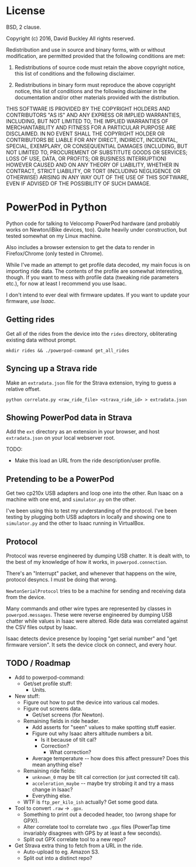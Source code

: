 # License

BSD, 2 clause.

Copyright (c) 2016, David Buckley
All rights reserved.

Redistribution and use in source and binary forms, with or without modification, are permitted provided that the following conditions are met:

1. Redistributions of source code must retain the above copyright notice, this list of conditions and the following disclaimer.

2. Redistributions in binary form must reproduce the above copyright notice, this list of conditions and the following disclaimer in the documentation and/or other materials provided with the distribution.

THIS SOFTWARE IS PROVIDED BY THE COPYRIGHT HOLDERS AND CONTRIBUTORS "AS IS" AND ANY EXPRESS OR IMPLIED WARRANTIES, INCLUDING, BUT NOT LIMITED TO, THE IMPLIED WARRANTIES OF MERCHANTABILITY AND FITNESS FOR A PARTICULAR PURPOSE ARE DISCLAIMED. IN NO EVENT SHALL THE COPYRIGHT HOLDER OR CONTRIBUTORS BE LIABLE FOR ANY DIRECT, INDIRECT, INCIDENTAL, SPECIAL, EXEMPLARY, OR CONSEQUENTIAL DAMAGES (INCLUDING, BUT NOT LIMITED TO, PROCUREMENT OF SUBSTITUTE GOODS OR SERVICES; LOSS OF USE, DATA, OR PROFITS; OR BUSINESS INTERRUPTION) HOWEVER CAUSED AND ON ANY THEORY OF LIABILITY, WHETHER IN CONTRACT, STRICT LIABILITY, OR TORT (INCLUDING NEGLIGENCE OR OTHERWISE) ARISING IN ANY WAY OUT OF THE USE OF THIS SOFTWARE, EVEN IF ADVISED OF THE POSSIBILITY OF SUCH DAMAGE.

# PowerPod in Python

Python code for talking to Velocomp PowerPod hardware (and probably works on Newton/iBike devices, too). Quite heavily under construction, but tested somewhat on my Linux machine.

Also includes a browser extension to get the data to render in Firefox/Chrome (only tested in Chrome).

While I've made an attempt to get profile data decoded, my main focus is on importing ride data. The contents of the profile are somewhat interesting, though. If you want to mess with profile data (tweaking ride parameters etc.), for now at least I recommend you use Isaac.

I don't intend to ever deal with firmware updates. If you want to update your firmware, *use Isaac*.

## Getting rides

Get all of the rides from the device into the `rides` directory, obliterating existing data without prompt.

```
mkdir rides && ./powerpod-command get_all_rides
```

## Syncing up a Strava ride

Make an `extradata.json` file for the Strava extension, trying to guess a relative offset.

```
python correlate.py <raw_ride_file> <strava_ride_id> > extradata.json
```

## Showing PowerPod data in Strava

Add the `ext` directory as an extension in your browser, and host `extradata.json` on your local webserver root.

TODO:

* Make this load an URL from the ride description/user profile.

## Pretending to be a PowerPod

Get two cp210x USB adapters and loop one into the other. Run Isaac on a machine with one end, and `simulator.py` on the other.

I've been using this to test my understanding of the protocol. I've been testing by plugging both USB adaptors in locally and showing one to `simulator.py` and the other to Isaac running in VirtualBox.

## Protocol

Protocol was reverse engineered by dumping USB chatter. It is dealt with, to the best of my knowledge of how it works, in `powerpod.connection`.

There's an "Interrupt" packet, and whenever that happens on the wire, protocol desyncs. I must be doing that wrong.

`NewtonSerialProtocol` tries to be a machine for sending and receiving data from the device.

Many commands and other wire types are represented by classes in `powerpod.messages`. These were reverse engineered by dumping USB chatter while values in Isaac were altered. Ride data was correlated against the CSV files output by Isaac.

Isaac detects device presence by looping "get serial number" and "get firmware version". It sets the device clock on connect, and every hour.

## TODO / Roadmap

* Add to powerpod-command:
  * Get/set profile stuff:
    * Units.
* New stuff:
  * Figure out how to put the device into various cal modes.
  * Figure out screens data.
    * Get/set screens (for Newton).
  * Remaining fields in ride header.
    * Add asserts for "seen" values to make spotting stuff easier.
    * Figure out why Isaac alters altitude numbers a bit.
      * Is it because of tilt cal?
      * Correction?
        * What correction?
    * Average temperature -- how does this affect pressure? Does this mean anything else?
  * Remaining ride fields:
    * `unknown_0` may be tilt cal correction (or just corrected tilt cal).
    * `acceleration_maybe` -- maybe try strobing it and try a mass change in Isaac?
    * Everything else.
  * WTF is `ftp_per_kilo_ish` actually? Get some good data.
* Tool to convert `.raw` -> `.gpx`.
  * Something to print out a decoded header, too (wrong shape for GPX!).
  * Alter correlate tool to correlate two `.gpx` files (PowerTap time invariably disagrees with GPS by at least a few seconds).
  * Split out GPX correlate tool to a new repo?
* Get Strava extra thing to fetch from a URL in the ride.
  * Auto-upload to eg. Amazon S3.
  * Split out into a distinct repo?
